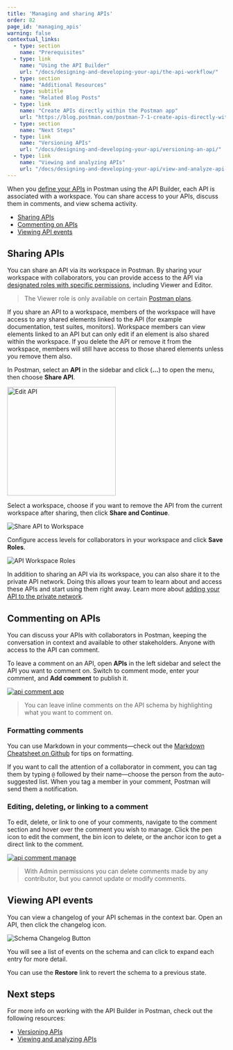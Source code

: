 ```yaml
---
title: 'Managing and sharing APIs'
order: 82
page_id: 'managing_apis'
warning: false
contextual_links:
  - type: section
    name: "Prerequisites"
  - type: link
    name: "Using the API Builder"
    url: "/docs/designing-and-developing-your-api/the-api-workflow/"
  - type: section
    name: "Additional Resources"
  - type: subtitle
    name: "Related Blog Posts"
  - type: link
    name: "Create APIs directly within the Postman app"
    url: "https://blog.postman.com/postman-7-1-create-apis-directly-within-the-postman-app/"
  - type: section
    name: "Next Steps"
  - type: link
    name: "Versioning APIs"
    url: "/docs/designing-and-developing-your-api/versioning-an-api/"
  - type: link
    name: "Viewing and analyzing APIs"
    url: "/docs/designing-and-developing-your-api/view-and-analyze-api-reports/"
---
```


When you [define your APIs](/docs/designing-and-developing-your-api/the-api-workflow/) in Postman using the API Builder, each API is associated with a workspace. You can share access to your APIs, discuss them in comments, and view schema activity.

- [Sharing APIs](#sharing-apis)
- [Commenting on APIs](#commenting-on-apis)
- [Viewing API events](#viewing-api-events)

## Sharing APIs

You can share an API via its workspace in Postman. By sharing your workspace with collaborators, you can provide access to the API via [designated roles with specific permissions](/docs/collaborating-in-postman/roles-and-permissions/), including Viewer and Editor.

> The Viewer role is only available on certain [Postman plans](https://www.postman.com/pricing).

If you share an API to a workspace, members of the workspace will have access to any shared elements linked to the API (for example documentation, test suites, monitors). Workspace members can view elements linked to an API but can only edit if an element is also shared within the workspace. If you delete the API or remove it from the workspace, members will still have access to those shared elements unless you remove them also.

In Postman, select an __API__ in the sidebar and click (__...__) to open the menu, then choose **Share API**.

<img alt="Edit API" src="https://assets.postman.com/postman-docs/v8-more-actions-2.jpg" width="250px"/>

Select a workspace, choose if you want to remove the API from the current workspace after sharing, then click __Share and Continue__.

![Share API to Workspace](https://assets.postman.com/postman-docs/v8-managing-share-api2.jpg)

Configure access levels for collaborators in your workspace and click __Save Roles__.

![API Workspace Roles](https://assets.postman.com/postman-docs/v8-managing-workspace-roles2.jpg)

In addition to sharing an API via its workspace, you can also share it to the private API network. Doing this allows your team to learn about and access these APIs and start using them right away. Learn more about [adding your API to the private network](/docs/collaborating-in-postman/adding-private-network/).

## Commenting on APIs

You can discuss your APIs with collaborators in Postman, keeping the conversation in context and available to other stakeholders. Anyone with access to the API can comment.

To leave a comment on an API, open __APIs__ in the left sidebar and select the API you want to comment on. Switch to comment mode, enter your comment, and **Add comment** to publish it.

[![api comment app](https://assets.postman.com/postman-docs/v8-managing-add-comment.gif)](https://assets.postman.com/postman-docs/v8-managing-add-comment.gif)

> You can leave inline comments on the API schema by highlighting what you want to comment on.

### Formatting comments

You can use Markdown in your comments—check out the [Markdown Cheatsheet on Github](https://github.com/adam-p/markdown-here/wiki/Markdown-Cheatsheet) for tips on formatting.

If you want to call the attention of a collaborator in comment, you can tag them by typing `@` followed by their name—choose the person from the auto-suggested list. When you tag a member in your comment, Postman will send them a notification.

### Editing, deleting, or linking to a comment

To edit, delete, or link to one of your comments, navigate to the comment section and hover over the comment you wish to manage. Click the pen icon to edit the comment, the bin icon to delete, or the anchor icon to get a direct link to the comment.

[![api comment manage](https://assets.postman.com/postman-docs/v8-managing-comment-actions2.jpg)](https://assets.postman.com/postman-docs/v8-managing-comment-actions2.jpg)

> With Admin permissions you can delete comments made by any contributor, but you cannot update or modify comments.

## Viewing API events

You can view a changelog of your API schemas in the context bar. Open an API, then click the changelog icon.

![Schema Changelog Button](https://assets.postman.com/postman-docs/v8-managing-changelog2.jpg)

You will see a list of events on the schema and can click to expand each entry for more detail.

You can use the __Restore__ link to revert the schema to a previous state.

## Next steps

For more info on working with the API Builder in Postman, check out the following resources:

- [Versioning APIs](/docs/designing-and-developing-your-api/versioning-an-api/)
- [Viewing and analyzing APIs](/docs/designing-and-developing-your-api/view-and-analyze-api-reports/)
